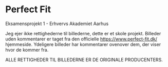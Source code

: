# Perfect Fit
Eksamensprojekt 1 - Erhvervs Akademiet Aarhus


Jeg ejer ikke rettighederne til billederne, dette er et skole projekt.
Billeder uden kommentarer er taget fra den officielle https://www.perfect-fit.dk/ hjemmeside.
Ydeligere billeder har kommentarer ovenover dem, der viser hvor de kommer fra.

ALLE RETTIGHEDER TIL BILLEDERNE ER DE ORIGINALE PRODUCENTERS.
